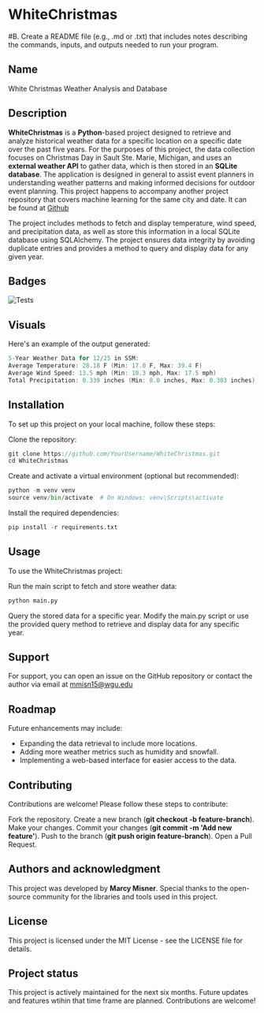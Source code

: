# WhiteChristmas

#B.  Create a README file (e.g., .md or .txt) that includes notes describing the commands, inputs, and outputs needed to run your program.



## Name
White Christmas Weather Analysis and Database
## Description
__WhiteChristmas__ is a __Python__-based project designed to retrieve and analyze historical weather data for a specific location on a specific date over the past five years. For the purposes of this project, the data collection focuses on Christmas Day in Sault Ste. Marie, Michigan, and uses an __external weather API__ to gather data, which is then stored in an __SQLite database__. The application is designed in general to assist event planners in understanding weather patterns and making informed decisions for outdoor event planning. This project happens to accompany another project repository that covers machine learning for the same city and date. It can be found at [Github](http://github.com/M-arcy/Will-There-Be-a-White-Christmas-this-Year-in-Sault-Michigan)

The project includes methods to fetch and display temperature, wind speed, and precipitation data, as well as store this information in a local SQLite database using SQLAlchemy. The project ensures data integrity by avoiding duplicate entries and provides a method to query and display data for any given year.

## Badges
![Tests](https://img.shields.io/badge/tests-passing-brightgreen)

## Visuals
Here's an example of the output generated:
```go
5-Year Weather Data for 12/25 in SSM:
Average Temperature: 28.18 F (Min: 17.0 F, Max: 39.4 F)
Average Wind Speed: 13.5 mph (Min: 10.3 mph, Max: 17.5 mph)
Total Precipitation: 0.339 inches (Min: 0.0 inches, Max: 0.303 inches)
```

## Installation
To set up this project on your local machine, follow these steps:

Clone the repository:

```go
git clone https://github.com/YourUsername/WhiteChristmas.git
cd WhiteChristmas 
```

Create and activate a virtual environment (optional but recommended):

```python
python -m venv venv
source venv/bin/activate  # On Windows: venv\Scripts\activate
```

Install the required dependencies:

```python
pip install -r requirements.txt

```

## Usage
To use the WhiteChristmas project:

Run the main script to fetch and store weather data:

```python
python main.py
```

Query the stored data for a specific year. Modify the main.py script or use the provided query method to retrieve and display data for any specific year.
## Support
For support, you can open an issue on the GitHub repository or contact the author via email at mmisn15@wgu.edu

## Roadmap
Future enhancements may include:

* Expanding the data retrieval to include more locations.
* Adding more weather metrics such as humidity and snowfall.
* Implementing a web-based interface for easier access to the data.

## Contributing
Contributions are welcome! Please follow these steps to contribute:

Fork the repository.
Create a new branch (__git checkout -b feature-branch__).
Make your changes.
Commit your changes (__git commit -m 'Add new feature'__).
Push to the branch (__git push origin feature-branch__).
Open a Pull Request.

## Authors and acknowledgment
This project was developed by __Marcy Misner__. Special thanks to the open-source community for the libraries and tools used in this project.

## License
This project is licensed under the MIT License - see the LICENSE file for details.

## Project status
This project is actively maintained for the next six months. Future updates and features wtihin that time frame are planned. Contributions are welcome!


